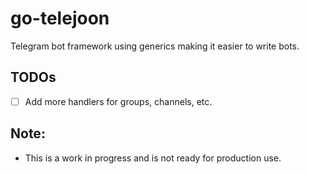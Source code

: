 # go-telejoon
Telegram bot framework using generics making it easier to write bots.

## TODOs
- [ ] Add more handlers for groups, channels, etc.

## Note:
- This is a work in progress and is not ready for production use.
